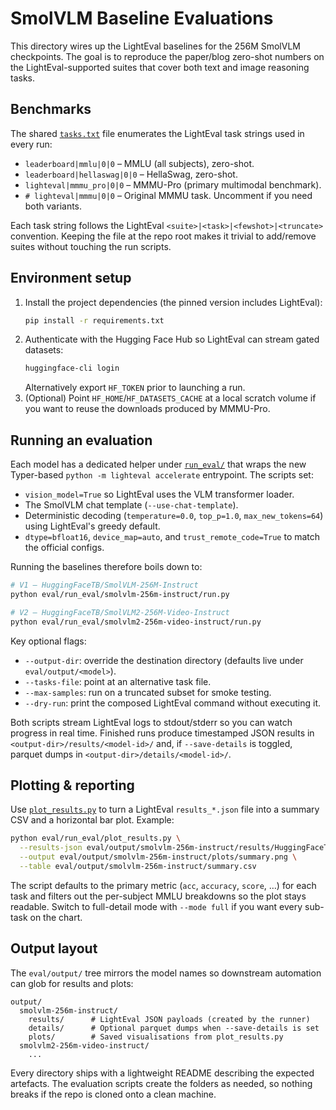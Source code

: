# SmolVLM Baseline Evaluations

This directory wires up the LightEval baselines for the 256M SmolVLM checkpoints.  The goal is to
reproduce the paper/blog zero-shot numbers on the LightEval-supported suites that cover both text
and image reasoning tasks.

## Benchmarks

The shared [`tasks.txt`](./tasks.txt) file enumerates the LightEval task strings used in every run:

- `leaderboard|mmlu|0|0` – MMLU (all subjects), zero-shot.
- `leaderboard|hellaswag|0|0` – HellaSwag, zero-shot.
- `lighteval|mmmu_pro|0|0` – MMMU-Pro (primary multimodal benchmark).
- `# lighteval|mmmu|0|0` – Original MMMU task.  Uncomment if you need both variants.

Each task string follows the LightEval `<suite>|<task>|<fewshot>|<truncate>` convention.  Keeping the
file at the repo root makes it trivial to add/remove suites without touching the run scripts.

## Environment setup

1. Install the project dependencies (the pinned version includes LightEval):
   ```bash
   pip install -r requirements.txt
   ```
2. Authenticate with the Hugging Face Hub so LightEval can stream gated datasets:
   ```bash
   huggingface-cli login
   ```
   Alternatively export `HF_TOKEN` prior to launching a run.
3. (Optional) Point `HF_HOME`/`HF_DATASETS_CACHE` at a local scratch volume if you want to reuse the
   downloads produced by MMMU-Pro.

## Running an evaluation

Each model has a dedicated helper under [`run_eval/`](./run_eval/) that wraps the new Typer-based
`python -m lighteval accelerate` entrypoint.  The scripts set:

- `vision_model=True` so LightEval uses the VLM transformer loader.
- The SmolVLM chat template (`--use-chat-template`).
- Deterministic decoding (`temperature=0.0`, `top_p=1.0`, `max_new_tokens=64`) using LightEval's greedy default.
- `dtype=bfloat16`, `device_map=auto`, and `trust_remote_code=True` to match the official configs.

Running the baselines therefore boils down to:

```bash
# V1 – HuggingFaceTB/SmolVLM-256M-Instruct
python eval/run_eval/smolvlm-256m-instruct/run.py

# V2 – HuggingFaceTB/SmolVLM2-256M-Video-Instruct
python eval/run_eval/smolvlm2-256m-video-instruct/run.py
```

Key optional flags:

- `--output-dir`: override the destination directory (defaults live under `eval/output/<model>`).
- `--tasks-file`: point at an alternative task file.
- `--max-samples`: run on a truncated subset for smoke testing.
- `--dry-run`: print the composed LightEval command without executing it.

Both scripts stream LightEval logs to stdout/stderr so you can watch progress in real time.  Finished
runs produce timestamped JSON results in `<output-dir>/results/<model-id>/` and, if
`--save-details` is toggled, parquet dumps in `<output-dir>/details/<model-id>/`.

## Plotting & reporting

Use [`plot_results.py`](./run_eval/plot_results.py) to turn a LightEval `results_*.json` file into a
summary CSV and a horizontal bar plot.  Example:

```bash
python eval/run_eval/plot_results.py \
  --results-json eval/output/smolvlm-256m-instruct/results/HuggingFaceTB/SmolVLM-256M-Instruct/results_20250101T000000.json \
  --output eval/output/smolvlm-256m-instruct/plots/summary.png \
  --table eval/output/smolvlm-256m-instruct/summary.csv
```

The script defaults to the primary metric (`acc`, `accuracy`, `score`, …) for each task and filters
out the per-subject MMLU breakdowns so the plot stays readable.  Switch to full-detail mode with
`--mode full` if you want every sub-task on the chart.

## Output layout

The `eval/output/` tree mirrors the model names so downstream automation can glob for results and
plots:

```
output/
  smolvlm-256m-instruct/
    results/      # LightEval JSON payloads (created by the runner)
    details/      # Optional parquet dumps when --save-details is set
    plots/        # Saved visualisations from plot_results.py
  smolvlm2-256m-video-instruct/
    ...
```

Every directory ships with a lightweight README describing the expected artefacts.  The evaluation
scripts create the folders as needed, so nothing breaks if the repo is cloned onto a clean machine.
